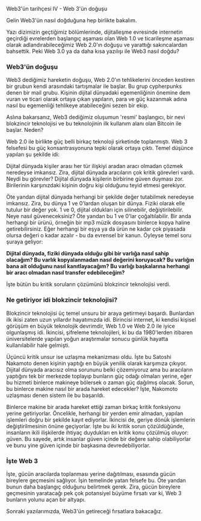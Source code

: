 Web3'ün tarihçesi IV - Web 3'ün doğuşu

Gelin Web3'ün nasıl doğduğuna hep birlikte bakalım. 

Yazı dizimizin geçtiğimiz bölümlerinde, dijitalleşme evresinde internetin geçirdiği evrelerden başlangıç aşaması olan Web 1.0 ve ticarileşme aşaması olarak adlandırabileceğimiz Web 2.0'ın doğuşu ve yarattığı sakıncalardan bahsettik. Peki Web 3.0 ya da daha kısa yazılışı ile Web3 nasıl doğdu?

### Web3'ün doğuşu
Web3 dediğimiz hareketin doğuşu, Web 2.0'ın tehlikelerini önceden kestiren bir grubun kendi arasındaki tartışmalar ile başlar. Bu grup cypherpunks denen bir mail grubu. Kişinin dijital dünyadaki egemenliğinin önemine dem vuran ve ticari olarak ortaya çıkan yapıların, para ve güç kazanmak adına nasıl bu egemenliği tehlikeye atabileceğini sezen bir ekip. 

Aslına bakarsanız, Web3 dediğimiz oluşumun 'resmi' başlangıcı, bir nevi blokzincir teknolojisi ve bu teknolojinin ilk kullanım alanı olan Bitcoin ile başlar. Neden? 

Web 2.0 ile birlikte güç belli birkaç teknoloji şirketinde toplanmıştı. Web 3 felsefesi bu güç konsantrasyonuna tepki olarak ortaya çıktı. Temel düşünce yapıları şu şekilde idi:

Dijital dünyada kişiler arası her tür ilişkiyi aradan aracı olmadan çözmek neredeyse imkansız. Zira, dijital dünyada aracıların çok kritik görevleri vardı. Neydi bu görevler? Dijital dünyada kişilerin birbirine güven duyması zor. Birilerinin karşınızdaki kişinin doğru kişi olduğunu teyid etmesi gerekiyor. 

Öte yandan dijital dünyada herhangi bir şekilde değer tutabilmek neredeyse imkansız. Zira, bu dünya 1 ve 0'lardan oluşan bir dünya. Fiziki olarak elle tutulur bir değer yok. 1 ve 0, dijital oldukları için silinebilir, değiştirilebilir. Neye nasıl güveneceksiniz? Öte yandan bu 1 ve 0'lar çoğaltılabilir. Bir anda herhangi bir ürünü, örneğin bir mp3 müzik dosyasını binlerce kopya haline getirebilirsiniz. Eğer herhangi bir eşya ya da ürün ne kadar çok piyasada olursa değeri o kadar azalır - bu da evrensel bir kanun. Öyleyse temel soru şuraya geliyor: 

**Dijital dünyada, fiziki dünyada olduğu gibi bir varlığa nasıl sahip olacağım? Bu varlık kopyalanmadan nasıl değerini koruyacak? Bu varlığın bana ait olduğunu nasıl kanıtlayacağım? Bu varlığı başkalarına herhangi bir aracı olmadan nasıl transfer edebileceğim?**

İşte bütün bu kritik soruların çözümünü blokzincir teknolojisi verdi. 

### Ne getiriyor idi blokzincir teknolojisi?
Blokzincir teknolojisi üç temel unsuru bir araya getirmeyi başardı. Bunlardan ilk ikisi zaten uzun yıllardır hayatımızda idi. Birincisi internet, ki kendisi kişisel görüşüm en büyük teknolojik devrimdir, Web 1.0 ve Web 2.0 ile iyice olgunlaşmış idi. İkincisi, şifreleme teknolojileri, ki bu da 1980'lerden itibaren üniversitelerde yapılan yoğun araştırmalar sonucu günlük hayatta kullanılabilir hale gelmişti. 

Üçüncü kritik unsur ise uzlaşma mekanizması oldu. İşte bu Satoshi Nakamoto denen kişinin yaptığı en büyük yenilik olarak karşımıza çıkıyor. Dijital dünyada aracısız olma sorununu belki çözemiyoruz ama bu aracıların yaptığını tek bir merkezde toplayıp bunların güç odağı olmaları yerine, eğer bu hizmeti binlerce makineye bölersek o zaman güç dağılmış olacak. Sorun, bu binlerce makine nasıl bir arada hareket edecekler? İşte, Nakomoto uzlaşması denen sistem ile bu başarıldı. 

Binlerce makine bir arada hareket ettiği zaman birkaç kritik fonksiyonu yerine getiriyorlar. Öncelikle, herhangi bir yerden emir almadan, yapılan işlemleri doğru bir şekilde kayıt ediyorlar. İkincisi de, geriye dönük işlemlerin değiştirilmesinin önüne geçiyorlar. İşte bu iki kritik sorun çözüldüğünde, insanların ikili ilişkilerde ihtiyaç duydukları en kritik konu çözülmüş oluyor: güven. Bu sayede, artık insanlar güven içinde bir değere sahip olabiliyorlar ve bunu yine güven içinde bir başkasına devredebiliyorlar. 

### İşte Web 3
İşte, gücün aracılarda toplanması yerine dağıtılması, esasında gücün bireylere geçmesini sağlıyor. İşin temelinde yatan felsefe bu. Öte yandan bunun daha başlangıç olduğunu belirtmek gerek. Zira, gücün bireylere geçmesinin yaratacağı pek çok potansiyel büyüme fırsatı var ki, Web 3 bunların yolunu açan bir altyapı. 

Sonraki yazılarımızda, Web3'ün getireceği fırsatlara bakacağız. 
